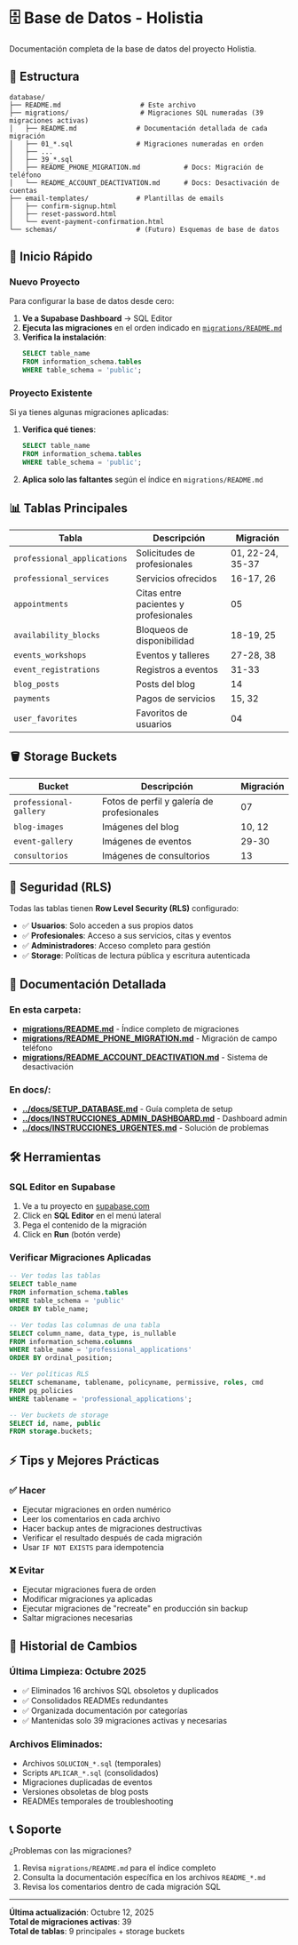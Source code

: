 # 🗄️ Base de Datos - Holistia

Documentación completa de la base de datos del proyecto Holistia.

## 📁 Estructura

```
database/
├── README.md                    # Este archivo
├── migrations/                  # Migraciones SQL numeradas (39 migraciones activas)
│   ├── README.md               # Documentación detallada de cada migración
│   ├── 01_*.sql                # Migraciones numeradas en orden
│   ├── ...
│   ├── 39_*.sql
│   ├── README_PHONE_MIGRATION.md           # Docs: Migración de teléfono
│   └── README_ACCOUNT_DEACTIVATION.md      # Docs: Desactivación de cuentas
├── email-templates/            # Plantillas de emails
│   ├── confirm-signup.html
│   ├── reset-password.html
│   └── event-payment-confirmation.html
└── schemas/                    # (Futuro) Esquemas de base de datos
```

## 🎯 Inicio Rápido

### Nuevo Proyecto
Para configurar la base de datos desde cero:

1. **Ve a Supabase Dashboard** → SQL Editor
2. **Ejecuta las migraciones** en el orden indicado en [`migrations/README.md`](./migrations/README.md)
3. **Verifica la instalación**:
   ```sql
   SELECT table_name 
   FROM information_schema.tables 
   WHERE table_schema = 'public';
   ```

### Proyecto Existente
Si ya tienes algunas migraciones aplicadas:

1. **Verifica qué tienes**:
   ```sql
   SELECT table_name 
   FROM information_schema.tables 
   WHERE table_schema = 'public';
   ```
2. **Aplica solo las faltantes** según el índice en `migrations/README.md`

## 📊 Tablas Principales

| Tabla | Descripción | Migración |
|-------|-------------|-----------|
| `professional_applications` | Solicitudes de profesionales | 01, 22-24, 35-37 |
| `professional_services` | Servicios ofrecidos | 16-17, 26 |
| `appointments` | Citas entre pacientes y profesionales | 05 |
| `availability_blocks` | Bloqueos de disponibilidad | 18-19, 25 |
| `events_workshops` | Eventos y talleres | 27-28, 38 |
| `event_registrations` | Registros a eventos | 31-33 |
| `blog_posts` | Posts del blog | 14 |
| `payments` | Pagos de servicios | 15, 32 |
| `user_favorites` | Favoritos de usuarios | 04 |

## 🪣 Storage Buckets

| Bucket | Descripción | Migración |
|--------|-------------|-----------|
| `professional-gallery` | Fotos de perfil y galería de profesionales | 07 |
| `blog-images` | Imágenes del blog | 10, 12 |
| `event-gallery` | Imágenes de eventos | 29-30 |
| `consultorios` | Imágenes de consultorios | 13 |

## 🔐 Seguridad (RLS)

Todas las tablas tienen **Row Level Security (RLS)** configurado:

- ✅ **Usuarios**: Solo acceden a sus propios datos
- ✅ **Profesionales**: Acceso a sus servicios, citas y eventos
- ✅ **Administradores**: Acceso completo para gestión
- ✅ **Storage**: Políticas de lectura pública y escritura autenticada

## 📖 Documentación Detallada

### En esta carpeta:
- **[migrations/README.md](./migrations/README.md)** - Índice completo de migraciones
- **[migrations/README_PHONE_MIGRATION.md](./migrations/README_PHONE_MIGRATION.md)** - Migración de campo teléfono
- **[migrations/README_ACCOUNT_DEACTIVATION.md](./migrations/README_ACCOUNT_DEACTIVATION.md)** - Sistema de desactivación

### En docs/:
- **[../docs/SETUP_DATABASE.md](../docs/SETUP_DATABASE.md)** - Guía completa de setup
- **[../docs/INSTRUCCIONES_ADMIN_DASHBOARD.md](../docs/INSTRUCCIONES_ADMIN_DASHBOARD.md)** - Dashboard admin
- **[../docs/INSTRUCCIONES_URGENTES.md](../docs/INSTRUCCIONES_URGENTES.md)** - Solución de problemas

## 🛠️ Herramientas

### SQL Editor en Supabase
1. Ve a tu proyecto en [supabase.com](https://supabase.com)
2. Click en **SQL Editor** en el menú lateral
3. Pega el contenido de la migración
4. Click en **Run** (botón verde)

### Verificar Migraciones Aplicadas
```sql
-- Ver todas las tablas
SELECT table_name 
FROM information_schema.tables 
WHERE table_schema = 'public'
ORDER BY table_name;

-- Ver todas las columnas de una tabla
SELECT column_name, data_type, is_nullable
FROM information_schema.columns
WHERE table_name = 'professional_applications'
ORDER BY ordinal_position;

-- Ver políticas RLS
SELECT schemaname, tablename, policyname, permissive, roles, cmd
FROM pg_policies
WHERE tablename = 'professional_applications';

-- Ver buckets de storage
SELECT id, name, public
FROM storage.buckets;
```

## ⚡ Tips y Mejores Prácticas

### ✅ Hacer
- Ejecutar migraciones en orden numérico
- Leer los comentarios en cada archivo
- Hacer backup antes de migraciones destructivas
- Verificar el resultado después de cada migración
- Usar `IF NOT EXISTS` para idempotencia

### ❌ Evitar
- Ejecutar migraciones fuera de orden
- Modificar migraciones ya aplicadas
- Ejecutar migraciones de "recreate" en producción sin backup
- Saltar migraciones necesarias

## 🔄 Historial de Cambios

### Última Limpieza: Octubre 2025
- ✅ Eliminados 16 archivos SQL obsoletos y duplicados
- ✅ Consolidados READMEs redundantes
- ✅ Organizada documentación por categorías
- ✅ Mantenidas solo 39 migraciones activas y necesarias

### Archivos Eliminados:
- Archivos `SOLUCION_*.sql` (temporales)
- Scripts `APLICAR_*.sql` (consolidados)
- Migraciones duplicadas de eventos
- Versiones obsoletas de blog posts
- READMEs temporales de troubleshooting

## 📞 Soporte

¿Problemas con las migraciones?
1. Revisa `migrations/README.md` para el índice completo
2. Consulta la documentación específica en los archivos `README_*.md`
3. Revisa los comentarios dentro de cada migración SQL

---

**Última actualización**: Octubre 12, 2025  
**Total de migraciones activas**: 39  
**Total de tablas**: 9 principales + storage buckets
